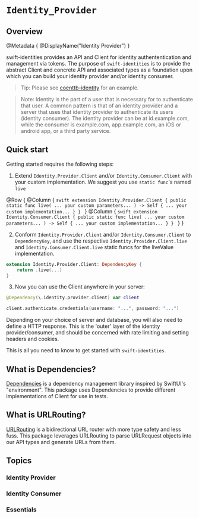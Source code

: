 # ``Identity_Provider``

## Overview

@Metadata {
    @DisplayName("Identity Provider")
}

swift-identities provides an API and Client for identity authententication and management via tokens. The purpose of `swift-identities` is to provide the abstract Client and concrete API and associated types as a foundation upon which you can build your identity provider and/or identity consumer.

> Tip: Please see [coenttb-identity](https://github.com/coenttb/coenttb-identity) for an example. 

> Note: Identity is the part of a user that is necessary for to authenticate that user. A common pattern is that of an identity provider and a server that uses that identity provider to authenticate its users (identity consumer). The identity provider can be at id.example.com, while the consumer is example.com, app.example.com, an iOS or android app, or a third party service.

## Quick start

Getting started requires the following steps:
1. Extend `Identity.Provider.Client` and/or `Identity.Consumer.Client` with your custom implementation. We suggest you use `static func`'s named `live`

@Row {
    @Column {
        ```swift
        extension Identity.Provider.Client {
            public static func live(
                ... your custom parameters...
            ) -> Self {
                ... your custom implementation...
            }
        }
        ```
    }
    @Column {
        ```swift
        extension Identity.Consumer.Client {
            public static func live(
                ... your custom parameters...
            ) -> Self {
                ... your custom implementation...
            }
        }
        ```
    }
}

2. Conform `Identity.Provider.Client` and/or `Identity.Consumer.Client` to `DependencyKey`, and use the respective `Identity.Provider.Client.live` and `Identity.Consumer.Client.live` static funcs for the liveValue implementation.

```swift
extension Identity.Provider.Client: DependencyKey {
    return .live(...)
}
```

3. Now you can use the Client anywhere in your server:
```swift
@Dependency(\.identity.provider.client) var client

client.authenticate.credentials(username: "...", password: "...")
```

Depending on your choice of server and database, you will also need to define a HTTP response. This is the 'outer' layer of the identity provider/consumer, and should be concerned with rate limiting and setting headers and cookies.

This is all you need to know to get started with `swift-identities`.

## What is Dependencies?

[Dependencies](https://github.com/pointfreeco/swift-dependencies) is a dependency management library inspired by SwiftUI's "environment". This package uses Dependencies to provide different implementations of Client for use in tests.

## What is URLRouting?

[URLRouting](https://github.com/pointfreeco/swift-url-routing) is a bidirectional URL router with more type safety and less fuss. This package leverages URLRouting to parse URLRequest objects into our API types and generate URLs from them.

## Topics

### Identity Provider

### Identity Consumer

### Essentials


